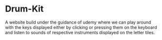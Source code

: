 # Drum-Kit
A website build under the guidance of udemy where we can play around with the keys displayed either by clicking or pressing them on the keyboard and listen to sounds of respective instruments displayed on the letter tiles.
